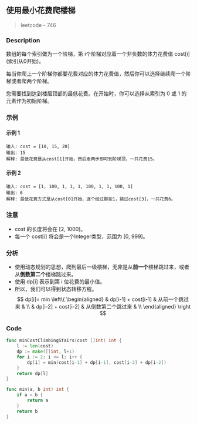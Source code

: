 ## 使用最小花费爬楼梯
> leetcode - 746

### Description
数组的每个索引做为一个阶梯，第 i个阶梯对应着一个非负数的体力花费值 cost\[i\](索引从0开始)。

每当你爬上一个阶梯你都要花费对应的体力花费值，然后你可以选择继续爬一个阶梯或者爬两个阶梯。

您需要找到达到楼层顶部的最低花费。在开始时，你可以选择从索引为 0 或 1 的元素作为初始阶梯。

### 示例
#### 示例 1
```
输入: cost = [10, 15, 20]
输出: 15
解释: 最低花费是从cost[1]开始，然后走两步即可到阶梯顶，一共花费15。
```

#### 示例 2
```
输入: cost = [1, 100, 1, 1, 1, 100, 1, 1, 100, 1]
输出: 6
解释: 最低花费方式是从cost[0]开始，逐个经过那些1，跳过cost[3]，一共花费6。
```

### 注意
* cost 的长度将会在 [2, 1000]。
* 每一个 cost[i] 将会是一个Integer类型，范围为 [0, 999]。

### 分析
* 使用动态规划的思想，爬到最后一级楼梯，无非是从**前一个**楼梯跳过来，或者从**倒数第二个**楼梯跳过来。
* 使用 dp[i] 表示到第 i 位花费的最小值。
* 所以，我们可以得到状态转移方程。
$$ dp[i]= min \left\{
\begin{aligned}
& dp[i-1] + cost[i-1] & 从前一个跳过来 & \\
& dp[i-2] + cost[i-2] & 从倒数第二个跳过来 & \\
\end{aligned}
\right $$

### Code
```go
func minCostClimbingStairs(cost []int) int {
    l := len(cost)
    dp := make([]int, l+1)
    for i := 2; i <= l; i++ {
        dp[i] = min(cost[i-1] + dp[i-1], cost[i-2] + dp[i-2])
    }
    return dp[l]
}

func min(a, b int) int {
    if a < b {
        return a
    }
    return b
}
```
